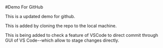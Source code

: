 #Demo For GitHub

This is a updated demo for github.

This is added by cloning the repo to the local machine.

This is being added to check a feature of VSCode to direct commit through GUI of VS Code--which allow to stage changes directly.
